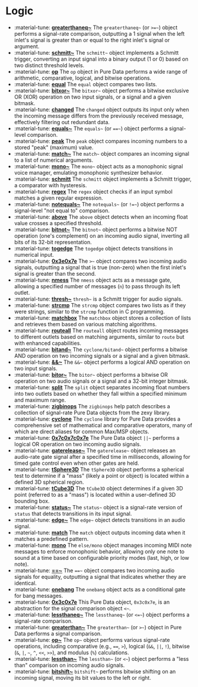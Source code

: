 # Logic

<div class="grid cards" markdown>

- :material-tune: [__greaterthaneq~__](greaterthaneq~.md) The `greaterthaneq~` (or `>=~`) object performs a signal-rate comparison, outputting a 1 signal when the left inlet's signal is greater than or equal to the right inlet's signal or argument.
- :material-tune: [__schmitt~__](schmitt~.md) The `schmitt~` object implements a Schmitt trigger, converting an input signal into a binary output (1 or 0) based on two distinct threshold levels.
- :material-tune: [__op__](op.md) The `op` object in Pure Data performs a wide range of arithmetic, comparative, logical, and bitwise operations.
- :material-tune: [__equal__](equal.md) The `equal` object compares two lists.
- :material-tune: [__bitxor~__](bitxor~.md) The `bitxor~` object performs a bitwise exclusive OR (XOR) operation on two input signals, or a signal and a given bitmask.
- :material-tune: [__changed__](changed.md) The `changed` object outputs its input only when the incoming message differs from the previously received message, effectively filtering out redundant data.
- :material-tune: [__equals~__](equals~.md) The `equals~` (or `==~`) object performs a signal-level comparison.
- :material-tune: [__peak__](peak.md) The `peak` object compares incoming numbers to a stored "peak" (maximum) value.
- :material-tune: [__match~__](match~.md) The `match~` object compares an incoming signal to a list of numerical arguments.
- :material-tune: [__mono~__](mono~.md) The `mono~` object acts as a monophonic signal voice manager, emulating monophonic synthesizer behavior.
- :material-tune: [__schmitt__](schmitt.md) The `schmitt` object implements a Schmitt trigger, a comparator with hysteresis.
- :material-tune: [__regex__](regex.md) The `regex` object checks if an input symbol matches a given regular expression.
- :material-tune: [__notequals~__](notequals~.md) The `notequals~` (or `!=~`) object performs a signal-level "not equal to" comparison.
- :material-tune: [__above__](above.md) The `above` object detects when an incoming float value crosses a specified threshold.
- :material-tune: [__bitnot~__](bitnot~.md) The `bitnot~` object performs a bitwise NOT operation (one's complement) on an incoming audio signal, inverting all bits of its 32-bit representation.
- :material-tune: [__togedge__](togedge.md) The `togedge` object detects transitions in numerical input.
- :material-tune: [__0x3e0x7e__](0x3e0x7e.md) The `>~` object compares two incoming audio signals, outputting a signal that is true (non-zero) when the first inlet's signal is greater than the second.
- :material-tune: [__nmess__](nmess.md) The `nmess` object acts as a message gate, allowing a specified number of messages (`n`) to pass through its left outlet.
- :material-tune: [__thresh~__](thresh~.md) `thresh~` is a Schmitt trigger for audio signals.
- :material-tune: [__strcmp__](strcmp.md) The `strcmp` object compares two lists as if they were strings, similar to the `strcmp` function in C programming.
- :material-tune: [__matchbox__](matchbox.md) The `matchbox` object stores a collection of lists and retrieves them based on various matching algorithms.
- :material-tune: [__routeall__](routeall.md) The `routeall` object routes incoming messages to different outlets based on matching arguments, similar to `route` but with enhanced capabilities.
- :material-tune: [__bitand~__](bitand~.md) The `cyclone/bitand~` object performs a bitwise AND operation on two incoming signals or a signal and a given bitmask.
- :material-tune: [__&&~__](&&~.md) The `&&~` object performs a logical AND operation on two input signals.
- :material-tune: [__bitor~__](bitor~.md) The `bitor~` object performs a bitwise OR operation on two audio signals or a signal and a 32-bit integer bitmask.
- :material-tune: [__split__](split.md) The `split` object separates incoming float numbers into two outlets based on whether they fall within a specified minimum and maximum range.
- :material-tune: [__zigbinops__](zigbinops.md) The `zigbinops` help patch describes a collection of signal-rate Pure Data objects from the zexy library.
- :material-tune: [__cyclone__](cyclone.md) The `cyclone` library for Pure Data provides a comprehensive set of mathematical and comparative operators, many of which are direct aliases for common Max/MSP objects.
- :material-tune: [__0x7c0x7c0x7e__](0x7c0x7c0x7e.md) The Pure Data object `||~` performs a logical OR operation on two incoming audio signals.
- :material-tune: [__gaterelease~__](gaterelease~.md) The `gaterelease~` object releases an audio-rate gate signal after a specified time in milliseconds, allowing for timed gate control even when other gates are held.
- :material-tune: [__tSphere3D__](tSphere3D.md) The `tSphere3D` object performs a spherical test to determine if a "mass" (likely a point or object) is located within a defined 3D spherical region.
- :material-tune: [__tCube3D__](tCube3D.md) The `tCube3D` object determines if a given 3D point (referred to as a "mass") is located within a user-defined 3D bounding box.
- :material-tune: [__status~__](status~.md) The `status~` object is a signal-rate version of `status` that detects transitions in its input signal.
- :material-tune: [__edge~__](edge~.md) The `edge~` object detects transitions in an audio signal.
- :material-tune: [__match__](match.md) The `match` object outputs incoming data when it matches a predefined pattern.
- :material-tune: [__mono__](mono.md) The `else/mono` object manages incoming MIDI note messages to enforce monophonic behavior, allowing only one note to sound at a time based on configurable priority modes (last, high, or low note).
- :material-tune: [__==~__](==~.md) The `==~` object compares two incoming audio signals for equality, outputting a signal that indicates whether they are identical.
- :material-tune: [__onebang__](onebang.md) The `onebang` object acts as a conditional gate for bang messages.
- :material-tune: [__0x3c0x7e__](0x3c0x7e.md) This Pure Data object, `0x3c0x7e`, is an abstraction for the signal comparison object `<~`.
- :material-tune: [__lessthaneq~__](lessthaneq~.md) The `lessthaneq~` (or `<=~`) object performs a signal-rate comparison.
- :material-tune: [__greaterthan~__](greaterthan~.md) The `greaterthan~` (or `>~`) object in Pure Data performs a signal comparison.
- :material-tune: [__op~__](op~.md) The `op~` object performs various signal-rate operations, including comparative (e.g., `==`, `>`), logical (`&&`, `||`, `!`), bitwise (`&`, `|`, `~`, `^`, `<<`, `>>`), and modulus (`%`) calculations.
- :material-tune: [__lessthan~__](lessthan~.md) The `lessthan~` (or `<~`) object performs a "less than" comparison on incoming audio signals.
- :material-tune: [__bitshift~__](bitshift~.md) `bitshift~` performs bitwise shifting on an incoming signal, moving its bit values to the left or right.

</div>